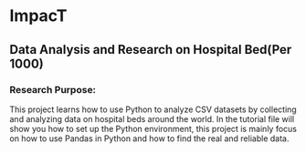 # ImpacT
## Data Analysis and Research on Hospital Bed(Per 1000)

### Research Purpose: 
This project learns how to use Python to analyze CSV datasets by collecting and analyzing data on hospital beds around the world. In the tutorial file
will show you how to set up the Python environment, this project is mainly focus on how to use Pandas in Python and how to find the real and reliable data.




